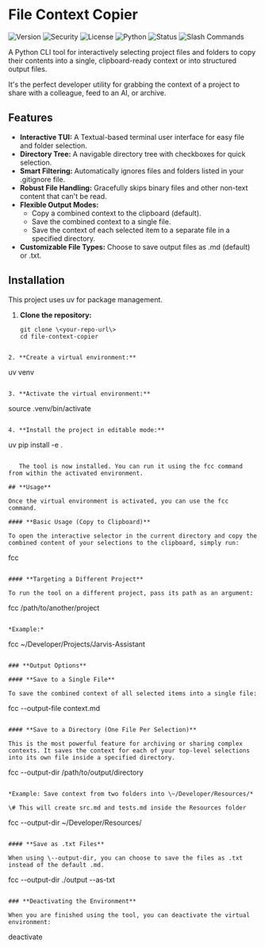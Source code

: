 # **File Context Copier**

![Version](https://img.shields.io/badge/version-0.1.0-blue.svg)
![Security](https://img.shields.io/badge/security-hardened-green.svg)
![License](https://img.shields.io/badge/license-MIT-blue.svg)
![Python](https://img.shields.io/badge/python-3.11+-brightgreen.svg)
![Status](https://img.shields.io/badge/status-production%20ready-green.svg)
![Slash Commands](https://img.shields.io/badge/slash%20commands-20+-orange.svg)

A Python CLI tool for interactively selecting project files and folders to copy their contents into a single, clipboard-ready context or into structured output files.

It's the perfect developer utility for grabbing the context of a project to share with a colleague, feed to an AI, or archive.

## **Features**

* **Interactive TUI:** A Textual-based terminal user interface for easy file and folder selection.  
* **Directory Tree:** A navigable directory tree with checkboxes for quick selection.  
* **Smart Filtering:** Automatically ignores files and folders listed in your .gitignore file.  
* **Robust File Handling:** Gracefully skips binary files and other non-text content that can't be read.  
* **Flexible Output Modes:**  
  * Copy a combined context to the clipboard (default).  
  * Save the combined context to a single file.  
  * Save the context of each selected item to a separate file in a specified directory.  
* **Customizable File Types:** Choose to save output files as .md (default) or .txt.

## **Installation**

This project uses uv for package management.

1. **Clone the repository:**  
   ```
   git clone \<your-repo-url\>  
   cd file-context-copier
```

2. **Create a virtual environment:**  
   ```
uv venv
```

3. **Activate the virtual environment:**  
   ```
source .venv/bin/activate
```

4. **Install the project in editable mode:**  
   ```
uv pip install \-e .
```

   The tool is now installed. You can run it using the fcc command from within the activated environment.

## **Usage**

Once the virtual environment is activated, you can use the fcc command.

#### **Basic Usage (Copy to Clipboard)**

To open the interactive selector in the current directory and copy the combined content of your selections to the clipboard, simply run:

```
fcc
```

#### **Targeting a Different Project**

To run the tool on a different project, pass its path as an argument:

```
fcc /path/to/another/project
```

*Example:*

```
fcc \~/Developer/Projects/Jarvis-Assistant
```

### **Output Options**

#### **Save to a Single File**

To save the combined context of all selected items into a single file:

```
fcc \--output-file context.md
```

#### **Save to a Directory (One File Per Selection)**

This is the most powerful feature for archiving or sharing complex contexts. It saves the context for each of your top-level selections into its own file inside a specified directory.

```
fcc \--output-dir /path/to/output/directory
```

*Example: Save context from two folders into \~/Developer/Resources/*

\# This will create src.md and tests.md inside the Resources folder  
```
fcc \--output-dir \~/Developer/Resources/
```

#### **Save as .txt Files**

When using \--output-dir, you can choose to save the files as .txt instead of the default .md.

```
fcc \--output-dir ./output \--as-txt
```

### **Deactivating the Environment**

When you are finished using the tool, you can deactivate the virtual environment:

```
deactivate
```
